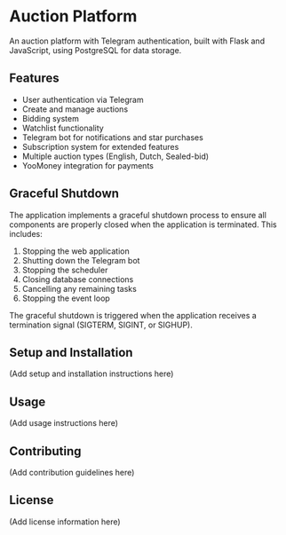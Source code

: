# Auction Platform

An auction platform with Telegram authentication, built with Flask and JavaScript, using PostgreSQL for data storage.

## Features

- User authentication via Telegram
- Create and manage auctions
- Bidding system
- Watchlist functionality
- Telegram bot for notifications and star purchases
- Subscription system for extended features
- Multiple auction types (English, Dutch, Sealed-bid)
- YooMoney integration for payments

## Graceful Shutdown

The application implements a graceful shutdown process to ensure all components are properly closed when the application is terminated. This includes:

1. Stopping the web application
2. Shutting down the Telegram bot
3. Stopping the scheduler
4. Closing database connections
5. Cancelling any remaining tasks
6. Stopping the event loop

The graceful shutdown is triggered when the application receives a termination signal (SIGTERM, SIGINT, or SIGHUP).

## Setup and Installation

(Add setup and installation instructions here)

## Usage

(Add usage instructions here)

## Contributing

(Add contribution guidelines here)

## License

(Add license information here)
